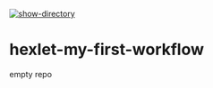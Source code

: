 [![show-directory](https://github.com/DK-2013/hexlet-my-first-workflow/actions/workflows/show-directory.yml/badge.svg)](https://github.com/DK-2013/hexlet-my-first-workflow/actions/workflows/show-directory.yml)

# hexlet-my-first-workflow
empty repo

